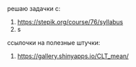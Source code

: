 решаю задачки с:
1. https://stepik.org/course/76/syllabus
2. s

ссылочки на полезные штучки: 
1. https://gallery.shinyapps.io/CLT_mean/